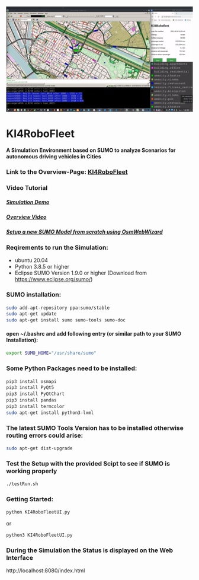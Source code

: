 ![KI4RoboFleet](KI4RoboFleet.gif)

# KI4RoboFleet

#### A Simulation Environment based on SUMO to analyze Scenarios for autonomous driving vehicles in Cities

### Link to the Overview-Page: [KI4RoboFleet](https://keim-hs-esslingen.github.io/ki4robofleet/)


### Video Tutorial 

##### [Simulation Demo](https://youtu.be/seKoe6jXcSc)

##### [Overview Video](https://youtu.be/X5AYifgP65g)

##### [Setup a new SUMO Model from scratch using OsmWebWizard](https://youtu.be/Dh_0A-wOk84)

### Reqirements to run the Simulation:

- ubuntu 20.04
- Python 3.8.5 or higher
- Eclipse SUMO Version 1.9.0 or higher (Download from https://www.eclipse.org/sumo/)


### SUMO installation:
```bash
sudo add-apt-repository ppa:sumo/stable
sudo apt-get update
sudo apt-get install sumo sumo-tools sumo-doc
```

#### open ~/.bashrc and add following entry (or similar path to your SUMO Installation):
```bash
export SUMO_HOME="/usr/share/sumo"

```


### Some Python Packages need to be installed:

```bash
pip3 install osmapi
pip3 install PyQt5
pip3 install PyQtChart
pip3 install pandas
pip3 install termcolor
sudo apt-get install python3-lxml
```

### The latest SUMO Tools Version has to be installed otherwise routing errors could arise:

```bash
sudo apt-get dist-upgrade
```

### Test the Setup with the provided Scipt to see if SUMO is working properly
```bash
./testRun.sh
```

### Getting Started:

```bash
python KI4RoboFleetUI.py
```

or

```bash
python3 KI4RoboFleetUI.py
```

### During the Simulation the Status is displayed on the Web Interface 
http://localhost:8080/index.html




